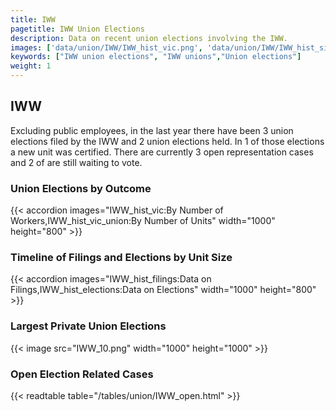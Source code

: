 ```yaml
---
title: IWW
pagetitle: IWW Union Elections
description: Data on recent union elections involving the IWW.
images: ['data/union/IWW/IWW_hist_vic.png', 'data/union/IWW/IWW_hist_size.png', 'data/union/IWW/IWW_10.png']
keywords: ["IWW union elections", "IWW unions","Union elections"]
weight: 1
---
```

##  IWW

Excluding public employees, in the last year there have been 3 union elections filed by the IWW and 2 union elections held. In 1 of those elections a new unit was certified. There are currently 3 open representation cases and 2 of are still waiting to vote.

### Union Elections by Outcome
{{< accordion images="IWW_hist_vic:By Number of Workers,IWW_hist_vic_union:By Number of Units" width="1000" height="800" >}}

### Timeline of Filings and Elections by Unit Size
{{< accordion images="IWW_hist_filings:Data on Filings,IWW_hist_elections:Data on Elections" width="1000" height="800" >}}

### Largest Private Union Elections
{{< image src="IWW_10.png" width="1000" height="1000"  >}}

### Open Election Related Cases
{{< readtable table="/tables/union/IWW_open.html" >}}

